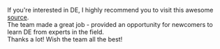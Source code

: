 If you're interested in DE, I highly recommend you to visit this awesome [source](https://datalearn.ru/).<br/>
The team made a great job - provided an opportunity for newcomers to learn DE from experts in the field. <br/>
Thanks a lot! Wish the team all the best!
